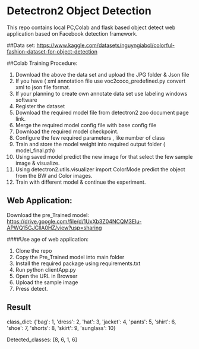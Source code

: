 # Detectron2 Object Detection
This repo contains local PC,Colab and flask based object detect web application based on Facebook detection framework.

##Data set:
 https://www.kaggle.com/datasets/nguyngiabol/colorful-fashion-dataset-for-object-detection

##Colab Training Procedure:

1. Download the above the data set and upload the JPG folder & Json file
2. If you have ( xml annotation file use voc2coco_predefined.py convert xml to json file format.
3. If your planning to create own annotate data set use labeling windows software
4. Register the dataset
5. Download the required model file from detectron2 zoo document page link.
6. Merge the required model config file  with base config file
7. Download the required model checkpoint.
8. Configure the few required parameters , like number of class
9. Train and store the model weight into required output folder ( model_final.pth)
10. Using saved model predict the new image for that select the few sample image & visualize.
11. Using detectron2.utils.visualizer import ColorMode predict the object from the BW and Color images.
12. Train with different model & continue the experiment.

## Web Application:

Download the pre_Trained model: https://drive.google.com/file/d/1UxXb3Z04NCQM3EIu-APWQ15GJCllA0HZ/view?usp=sharing

####Use age of web application:

1. Clone the repo
2. Copy the Pre_Trained model into main folder
3. Install the required package using requirements.txt
4. Run python clientApp.py
5. Open the URL in Browser
6. Upload the sample image
7. Press detect.


## Result
class_dict: {'bag': 1, 'dress': 2, 'hat': 3, 'jacket': 4, 'pants': 5, 'shirt': 6, 'shoe': 7, 'shorts': 8, 'skirt': 9, 'sunglass': 10}

Detected_classes: [8, 6, 1, 6]


